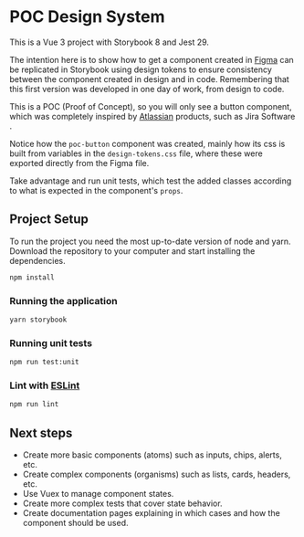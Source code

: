 
# POC Design System
This is a Vue 3 project with Storybook 8 and Jest 29.

The intention here is to show how to get a component created in [Figma](https://www.figma.com/file/NgN8onU79nZEIIJJXIEvls/Design-System---POC?type=design&node-id=12-1381&mode=design&t=BvnKIxG3EfRp5oqB-0) can be replicated in Storybook using design tokens to ensure consistency between the component created in design and in code. Remembering that this first version was developed in one day of work, from design to code.

This is a POC (Proof of Concept), so you will only see a button component, which was completely inspired by [Atlassian](https://www.atlassian.com/) products, such as Jira Software .

Notice how the `poc-button` component was created, mainly how its css is built from variables in the `design-tokens.css` file, where these were exported directly from the Figma file.

Take advantage and run unit tests, which test the added classes according to what is expected in the component's `props`.

## Project Setup
To run the project you need the most up-to-date version of node and yarn. Download the repository to your computer and start installing the dependencies.
```sh
npm install
```  
### Running the application
```sh
yarn storybook
```

### Running unit tests

```sh
npm run test:unit
```

### Lint with [ESLint](https://eslint.org/)
 
```sh
npm run lint
```

## Next steps
* Create more basic components (atoms) such as inputs, chips, alerts, etc.
* Create complex components (organisms) such as lists, cards, headers, etc.
* Use Vuex to manage component states.
* Create more complex tests that cover state behavior.
* Create documentation pages explaining in which cases and how the component should be used.